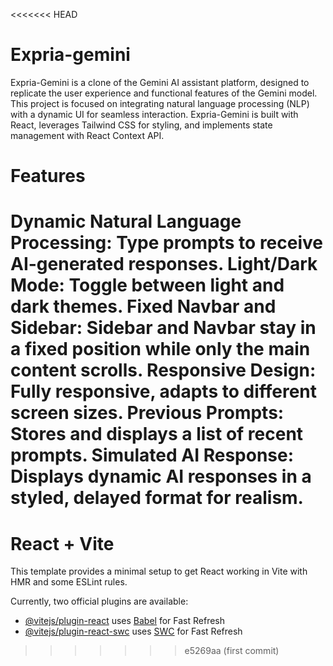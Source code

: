 <<<<<<< HEAD
# Expria-gemini
Expria-Gemini is a clone of the Gemini AI assistant platform, designed to replicate the user experience and functional features of the Gemini model. This project is focused on integrating natural language processing (NLP) with a dynamic UI for seamless interaction. Expria-Gemini is built with React, leverages Tailwind CSS for styling, and implements state management with React Context API.

 # Features
Dynamic Natural Language Processing: Type prompts to receive AI-generated responses.
Light/Dark Mode: Toggle between light and dark themes.
Fixed Navbar and Sidebar: Sidebar and Navbar stay in a fixed position while only the main content scrolls.
Responsive Design: Fully responsive, adapts to different screen sizes.
Previous Prompts: Stores and displays a list of recent prompts.
Simulated AI Response: Displays dynamic AI responses in a styled, delayed format for realism.
=======
# React + Vite

This template provides a minimal setup to get React working in Vite with HMR and some ESLint rules.

Currently, two official plugins are available:

- [@vitejs/plugin-react](https://github.com/vitejs/vite-plugin-react/blob/main/packages/plugin-react/README.md) uses [Babel](https://babeljs.io/) for Fast Refresh
- [@vitejs/plugin-react-swc](https://github.com/vitejs/vite-plugin-react-swc) uses [SWC](https://swc.rs/) for Fast Refresh
>>>>>>> e5269aa (first commit)
